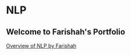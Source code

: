 # NLP
## Welcome to Farishah's Portfolio
[Overview of NLP by Farishah](https://farishah.github.io/CS6301-NLP/Overview%20of%20NLP.pdf)
